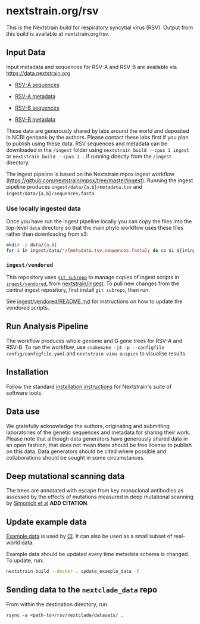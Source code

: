 # nextstrain.org/rsv

This is the Nextstrain build for respiratory syncytial virus (RSV). Output from this build is available at nextstrain.org/rsv.

## Input Data

Input metadata and sequences for RSV-A and RSV-B are available via <https://data.nextstrain.org>

- [RSV-A sequences](https://data.nextstrain.org/files/workflows/rsv/a/sequences.fasta.xz)
- [RSV-A metadata](https://data.nextstrain.org/files/workflows/rsv/a/metadata.tsv.gz)

- [RSV-B sequences](https://data.nextstrain.org/files/workflows/rsv/b/sequences.fasta.xz)
- [RSV-B metadata](https://data.nextstrain.org/files/workflows/rsv/b/metadata.tsv.gz)

These data are generously shared by labs around the world and deposited in NCBI genbank by the authors.
Please contact these labs first if you plan to publish using these data.
RSV sequences and metadata can be downloaded in the `/ingest` folder using
`nextstrain build --cpus 1 ingest` or `nextstrain build --cpus 1 .` if running directly from the `/ingest` directory.

The ingest pipeline is based on the Nextstrain mpox ingest workflow (<https://github.com/nextstrain/mpox/tree/master/ingest>).
Running the ingest pipeline produces `ingest/data/{a,b}/metadata.tsv` and `ingest/data/{a,b}/sequences.fasta`.

### Use locally ingested data

Once you have run the ingest pipeline locally you can copy the files into the top-level `data` directory so that the main phylo workflow uses these files rather than downloading from s3:

```sh
mkdir -p data/{a,b}
for i in ingest/data/*/{metadata.tsv,sequences.fasta}; do cp $i ${i#ingest/}; done
```


### `ingest/vendored`

This repository uses [`git subrepo`](https://github.com/ingydotnet/git-subrepo) to manage copies of ingest scripts in [`ingest/vendored`](./ingest/vendored), from [nextstrain/ingest](https://github.com/nextstrain/ingest). To pull new changes from the central ingest repository, first install `git subrepo`, then run:

See [ingest/vendored/README.md](./ingest/vendored/README.md#vendoring) for instructions on how to update the vendored scripts.

## Run Analysis Pipeline

The workflow produces whole genome and G gene trees for RSV-A and RSV-B.
To run the workflow, use `snakemake -j4 -p --configfile config/configfile.yaml` and `nextstrain view auspice` to visualise results.

## Installation

Follow the standard [installation instructions](https://docs.nextstrain.org/en/latest/install.html) for Nextstrain's suite of software tools.

## Data use

We gratefully acknowledge the authors, originating and submitting laboratories of the genetic sequences and metadata for sharing their work. Please note that although data generators have generously shared data in an open fashion, that does not mean there should be free license to publish on this data. Data generators should be cited where possible and collaborations should be sought in some circumstances.

## Deep mutational scanning data
The trees are annotated with escape from key monoclonal antibodies as assessed by the effects of mutations measured in deep mutational scanning by [Simonich et al]() **ADD CITATION**.

## Update example data

[Example data](./example_data/) is used by [CI](https://github.com/nextstrain/rsv/actions/workflows/ci.yaml). It can also be used as a small subset of real-world data.

Example data should be updated every time metadata schema is changed. To update, run:

```sh
nextstrain build --docker . update_example_data -F
```


## Sending data to the `nextclade_data` repo

From within the destination directory, run
```
rsync -a <path-to>/rsv/nextclade/datasets/ .
```
